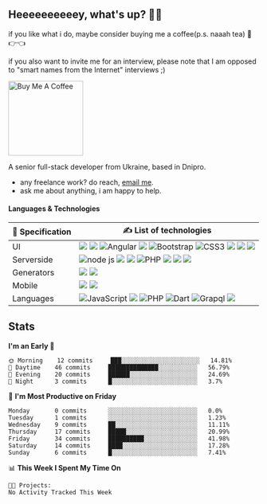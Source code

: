## Heeeeeeeeeey, what's up? 👋🏼

if you like what i do, maybe consider buying me a coffee(p.s. naaah tea) 🥺👉👈

if you also want to invite me for an interview, please note that I am opposed to "smart names from the Internet" interviews ;)

<a href="https://www.buymeacoffee.com/leroywagner" target="_blank"><img src="https://cdn.buymeacoffee.com/buttons/v2/default-blue.png" alt="Buy Me A Coffee" width="150" ></a>

A senior full-stack developer from Ukraine, based in Dnipro.

- any freelance work? do reach, [email me](mailto:leroy.wagner20@gmail.com).
- ask me about anything, i am happy to help.

#### Languages & Technologies

<table data-sourcepos="16:3-22:145">
  <thead>
    <tr data-sourcepos="16:3-16:97">
      <th data-sourcepos="16:4-16:24">
        <g-emoji class="g-emoji" alias="seedling" fallback-src="https://github.githubassets.com/images/icons/emoji/unicode/1f331.png">🌱</g-emoji> Specification
      </th>
      <th data-sourcepos="16:26-16:96">
        <g-emoji class="g-emoji" alias="writing_hand" fallback-src="https://github.githubassets.com/images/icons/emoji/unicode/270d.png">✍</g-emoji> List of technologies
      </th>
    </tr>
  </thead>
  <tbody>
    <tr data-sourcepos="18:3-18:128">
      <td data-sourcepos="18:4-18:22">UI</td>
      <td data-sourcepos="18:24-18:127">
        <img src="https://img.shields.io/badge/React.js-007ACC?style=for-the-badge&logo=react&logoColor=white&style=flat" />
        <img src="https://img.shields.io/badge/Vue.js-339933?style=for-the-badge&logo=Vue.js&logoColor=white&style=flat" />
        <img src="https://img.shields.io/badge/Angular-DD0031?style=for-the-badge&logo=Angular&logoColor=white&style=flat" alt="Angular"/>
        <img src="https://img.shields.io/badge/Tailwind-4E9BCD?style=for-the-badge&logo=TailwindCSS&logoColor=white&style=flat" />
        <img src="https://img.shields.io/badge/Bootstrap-7952B3?style=for-the-badge&logo=Bootstrap&logoColor=white&style=flat" alt="Bootstrap"/>
        <img src="https://img.shields.io/badge/CSS3-1572B6?style=for-the-badge&logo=CSS3&logoColor=white&style=flat" alt="CSS3"/> 
        <img src="https://img.shields.io/badge/SASS-b48a91?style=for-the-badge&logo=SASS&logoColor=white&style=flat" />
        <img src="https://img.shields.io/badge/LESS-27338e?style=for-the-badge&logo=less&logoColor=white&style=flat" />
        <img src="https://img.shields.io/badge/stylus-000000?style=for-the-badge&logo=stylus&logoColor=white&style=flat" />
      </td>
    </tr>
    <tr data-sourcepos="19:3-19:100">
      <td data-sourcepos="19:4-19:22">Serverside</td>
      <td data-sourcepos="19:24-19:99">
        <img src="https://img.shields.io/badge/Node.js-339933?style=for-the-badge&logo=nodedotjs&logoColor=white&style=flat" alt="node js"/>
        <img src="https://img.shields.io/badge/Django-003E2B?style=for-the-badge&logo=django&logoColor=white&style=flat" />
        <img src="https://img.shields.io/badge/Flask-292D35?style=for-the-badge&logo=flask&logoColor=white&style=flat" />
        <img src="https://img.shields.io/badge/PHP-777BB4?style=for-the-badge&logo=PHP&logoColor=white&style=flat" alt="PHP"/>
        <img src="https://img.shields.io/badge/laravel-F43930?style=for-the-badge&logo=laravel&logoColor=white&style=flat" />
        <img src="https://img.shields.io/badge/Express.js-000000?style=for-the-badge&logo=express&logoColor=white&style=flat" />
        <img src="https://img.shields.io/badge/Ness.js-007ACC?style=for-the-badge&logo=react&logoColor=white&style=flat" />
      </td>
    </tr>
    <tr data-sourcepos="20:3-20:95">
      <td data-sourcepos="20:4-20:22">Generators</td>
      <td data-sourcepos="20:24-20:94">
        <img src="https://img.shields.io/badge/Next.js-000000?style=for-the-badge&logo=next.js&logoColor=white&style=flat" />
        <img src="https://img.shields.io/badge/Nuxt.js-000000?style=for-the-badge&logo=nuxt.js&logoColor=white&style=flat" />
      </td>
    </tr>
    <tr data-sourcepos="21:3-21:95">
      <td data-sourcepos="21:4-21:22">Mobile</td>
      <td data-sourcepos="21:24-21:94">
        <img src="https://img.shields.io/badge/Flutter-1ABEFD?style=for-the-badge&logo=flutter&logoColor=white&style=flat" />
        <img src="https://img.shields.io/badge/React Native-007ACC?style=for-the-badge&logo=react&logoColor=white&style=flat" />
      </td>
    </tr>
    <tr data-sourcepos="22:3-22:145">
      <td data-sourcepos="22:4-22:22">Languages</td>
      <td data-sourcepos="22:24-22:144">
        <img src="https://img.shields.io/badge/JavaScript-F7DF1E?style=for-the-badge&logo=JavaScript&logoColor=black&style=flat" alt="JavaScript"/>
        <img src="https://img.shields.io/badge/Typescript-007ACC?style=for-the-badge&logo=typescript&logoColor=white&style=flat" />
        <img src="https://img.shields.io/badge/PHP-777BB4?style=for-the-badge&logo=PHP&logoColor=white&style=flat" alt="PHP"/>
        <img src="https://img.shields.io/badge/Dart-01589D?style=for-the-badge&logo=dart&logoColor=white&style=flat" alt="Dart"/>
        <img src="https://img.shields.io/badge/GraphQL-E631AC?style=for-the-badge&logo=graphql&logoColor=white&style=flat" alt="Grapql"/>
        <img src="https://img.shields.io/badge/python-3876A7?style=for-the-badge&logo=python&logoColor=white&style=flat" />
      </td>
    </tr>
  </tbody>
</table>

## Stats
<!--START_SECTION:waka-->
**I'm an Early 🐤** 

```text
🌞 Morning    12 commits     ███░░░░░░░░░░░░░░░░░░░░░░   14.81% 
🌆 Daytime    46 commits     ██████████████░░░░░░░░░░░   56.79% 
🌃 Evening    20 commits     ██████░░░░░░░░░░░░░░░░░░░   24.69% 
🌙 Night      3 commits      █░░░░░░░░░░░░░░░░░░░░░░░░   3.7%

```
📅 **I'm Most Productive on Friday** 

```text
Monday       0 commits      ░░░░░░░░░░░░░░░░░░░░░░░░░   0.0% 
Tuesday      1 commits      ░░░░░░░░░░░░░░░░░░░░░░░░░   1.23% 
Wednesday    9 commits      ██░░░░░░░░░░░░░░░░░░░░░░░   11.11% 
Thursday     17 commits     █████░░░░░░░░░░░░░░░░░░░░   20.99% 
Friday       34 commits     ██████████░░░░░░░░░░░░░░░   41.98% 
Saturday     14 commits     ████░░░░░░░░░░░░░░░░░░░░░   17.28% 
Sunday       6 commits      █░░░░░░░░░░░░░░░░░░░░░░░░   7.41%

```


📊 **This Week I Spent My Time On** 

```text
🐱‍💻 Projects: 
No Activity Tracked This Week

```


<!--END_SECTION:waka-->




<!-- **💡 Awesome projects** 

[![Readme Card](https://github-readme-stats.vercel.app/api/pin/?username=leroywagner&repo=articlegenerator)](https://github.com/leroywagner/articlegenerator) -->
